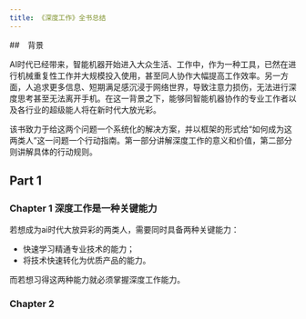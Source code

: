 ```yaml
---
title: 《深度工作》全书总结
---
```


##　背景

AI时代已经带来，智能机器开始进入大众生活、工作中，作为一种工具，已然在进行机械重复性工作并大规模投入使用，甚至同人协作大幅提高工作效率。另一方面，人追求更多信息、短期满足感沉浸于网络世界，导致注意力损伤，无法进行深度思考甚至无法离开手机。在这一背景之下，能够同智能机器协作的专业工作者以及各行业的超级能人将在新时代大放光彩。

该书致力于给这两个问题一个系统化的解决方案，并以框架的形式给“如何成为这两类人”这一问题一个行动指南。第一部分讲解深度工作的意义和价值，第二部分则讲解具体的行动规则。

<!-- more -->

## Part 1
### Chapter 1 深度工作是一种关键能力
若想成为ai时代大放异彩的两类人，需要同时具备两种关键能力：
- 快速学习精通专业技术的能力；
- 将技术快速转化为优质产品的能力。

而若想习得这两种能力就必须掌握深度工作能力。

### Chapter 2 